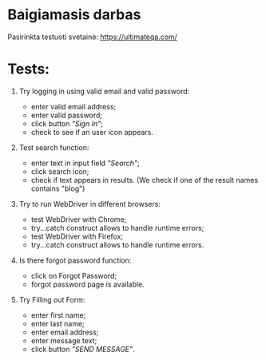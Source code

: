 # Baigiamasis darbas
Pasirinkta testuoti svetainė: https://ultimateqa.com/

# Tests:
1. Try logging in using valid email and valid password:
   * enter valid email address;
   * enter valid password;
   * click button *"Sign In"*;
   * check to see if an user icon appears.

2. Test search function:
    * enter text in input field *"Search"*;
    * click search icon;
    * check if text appears in results. (We check if one of the result names contains "blog")

3. Try to run WebDriver in different browsers:
    * test WebDriver with Chrome;
    * try...catch construct allows to handle runtime errors;
    * test WebDriver with Firefox;
    * try...catch construct allows to handle runtime errors.
    
4. Is there forgot password function:
    * click on Forgot Password;
    * forgot password page is available.
    
5. Try Filling out Form:
    * enter first name;
    * enter last name;
    * enter email address;
    * enter message text;
    * click button *"SEND MESSAGE"*.
   